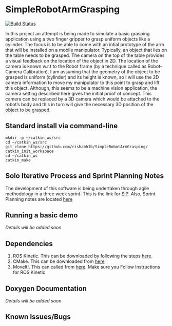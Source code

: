 # SimpleRobotArmGrasping
[![Build Status](https://travis-ci.org/rishabh1b/SimpleRobotArmGrasping.svg?branch=master)](https://travis-ci.org/rishabh1b/SimpleRobotArmGrasping)

In this project an attempt is being made to simulate a basic grasping application using a two finger gripper to grasp uniform objects like a cylinder.  The focus is to be able to come with an intial prototype of the arm that will be installed on a mobile manipulator. Typically, an object that lies on the table needs to be grasped. The camera on the top of the table provides a visual feedback on the location of the object in 2D. The location of the camera is known w.r.t to the Robot frame (by a technique called as Robot-Camera Calibration). I am assuming that the geometry of the object to be grasped is uniform (cylinder) and its height is known, so I will use the 2D camera information to move my manipulator to this point to grasp and lift this object. Although, this seems to be a machine vision application, the camera setting described here gives the initial proof of concept. This camera can be replaced by a 3D camera which would be attached to the robot’s body and this in turn will give the necessary 3D position of the object to be grasped. 

## Standard install via command-line
```
mkdir -p ~/catkin_ws/src
cd ~/catkin_ws/src
git clone https://github.com/rishabh1b/SimpleRobotArmGrasping/
catkin_init_workspace
cd ~/catkin_ws
catkin_make
```
## Solo Iterative Process and Sprint Planning Notes
The development of this software is being undertaken through agile methodology in a three week sprint. This is the link for [SIP](https://docs.google.com/spreadsheets/d/1VbUxU0HfxbzXvX9tXwKXp6oL624SC5Jw42VlmQ8VTdk/edit?usp=sharing).
Also, Sprint Planning notes are located [here](https://docs.google.com/document/d/1oRomzkn-AGI27AvpXqasaDczI-XDEATqI8c4x9QcAeI/edit?usp=sharing)

## Running a basic demo
*Details will be added soon*

## Dependencies
1. ROS Kinetic. This can be downloaded by following the steps [here](http://wiki.ros.org/kinetic/Installation).
2. CMake. This can be downloaded from [here](https://cmake.org/download/)
3. MoveIt!. This can called from [here](http://moveit.ros.org/install/). Make sure you Follow Instructions for ROS Kinetic

## Doxygen Documentation
*Details will be added soon*

## Known Issues/Bugs
